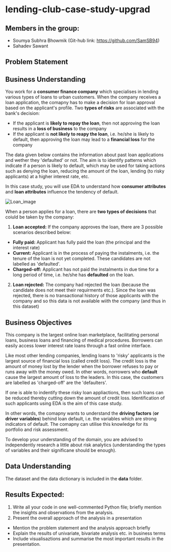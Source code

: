 # lending-club-case-study-upgrad

## Members in the group:
- Soumya Subhra Bhowmik (Git-hub link: https://github.com/SamSB94)
- Sahadev Sawant

## Problem Statement

## Business Understanding

You work for a __consumer finance company__ which specialises in lending various types of loans to urban customers. When the company receives a loan application, the comapny has to make a decision for loan approval based on the applicant's profile. Two __types of risks__ are associated with the bank's decision:
  - If the applicant is __likely to repay the loan__, then not approving the loan results in a __loss of business__ to the company
  - If the applicant is __not likely to reapy the loan__, i.e. he/she is likely to default, then approving the loan may lead to a __financial loss__ for the company

The data given below contains the information about past loan applications and wether they 'defaulted' or not. The aim is to identify patterns which indicate if a person is likely to default, which may be used for taking actions such as denying the loan, reducing the amount of the loan, lending (to risky applicants) at a higher interest rate, etc.

In this case study, you will use EDA to understand how __consumer attributes__ and __loan attributes__ influence the tendency of default.

![Loan_image](https://user-images.githubusercontent.com/83507214/162672287-f9f220bf-9e4e-4f39-88c9-8af48d5697d4.png)

When a person applies for a loan, there are __two types of decisions__ that coiuld be taken by the company:

1. __Loan accepted:__ If the company approves the loan, there are 3 possible scenarios described below:
  - __Fully paid:__ Applicant has fully paid the loan (the principal and the interest rate)
  - __Current:__ Applicant is in the process of paying the instalments, i.e. the tenure of the loan is not yet completed. These candidates are not labelled as 'defaulted'.
  - __Charged-off:__ Applicant has not paid the instalments in due time for a long period of time, i.e. he/she has __defaulted__ on the loan.

2. __Loan rejected:__ The company had rejected the loan (because the candidate does not meet their requirments etc.). Since the loan was rejected, there is no transactional history of those applicants with the company and so this data is not available wiith the company (and thus in this dataset)

## Business Objectives

This company is the largest online loan marketplace, facilitating personal loans, business loans and financing of medical procedures. Borrowers can easily access lower interest rate loans through a fast online interface.

Like most other lending companies, lending loans to 'risky' applicants is the largest source of financial loss (called credit loss). The credit loss is the amount of money lost by the lender when the borrower refuses to pay or runs away with the money owed. In other words, norrowers who __default__ cause the largest amount of loss to the leaders. In this case, the customers are labelled as 'charged-off' are the 'defaulters'.

If one is able to indentify these risky loan appliactions, then such loans can be reduced thereby cutting down the amount of credit loss. Identification of such applicants using EDA is the aim of this case study.

In other words, the comapny wants to understand the __driving factors__ (__or driver variables__) behind loan default, i.e. the variables which are strong indicators of default. The comapny can utilise this knowledge for its portfolio and risk assessment.

To develop your understanding of the domain, you are advised to independently research a little about risk analytics (understanding the types of variables and their significane should be enough).

## Data Understanding

The dataset and the data dictionary is included in the __data__ folder.

## Results Expected:

1. Write all your code in one well-commented Python file; briefly mention the insights and observations from the analysis.
2. Present the overall approach of the analysis in a presentation
- Mention the problem statement and the analysis approach briefly
- Explain the results of univariate, bivariate analysis etc. in business terms
- Include visualisaztions and summarise the most important results in the presentation.
